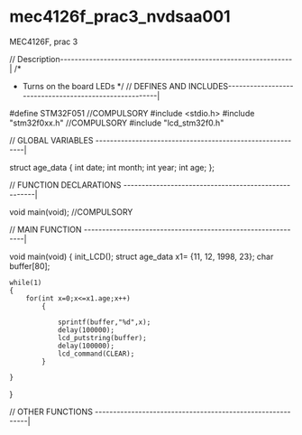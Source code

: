 # mec4126f_prac3_nvdsaa001
MEC4126F, prac 3

// Description----------------------------------------------------------------|
/*
 * Turns on the board LEDs
 */
// DEFINES AND INCLUDES-------------------------------------------------------|

#define STM32F051                                                  //COMPULSORY
#include <stdio.h>
#include "stm32f0xx.h"											   //COMPULSORY
#include "lcd_stm32f0.h"

// GLOBAL VARIABLES ----------------------------------------------------------|

struct age_data
{
	int date;
	int month;
	int year;
	int age;
};

// FUNCTION DECLARATIONS -----------------------------------------------------|

void main(void);                                                   //COMPULSORY

// MAIN FUNCTION -------------------------------------------------------------|

void main(void)
{
	init_LCD();
	struct age_data x1= {11, 12, 1998, 23};
	char buffer[80];
	

	while(1)
	{
		for(int x=0;x<=x1.age;x++)
			{

				sprintf(buffer,"%d",x);
				delay(100000);
				lcd_putstring(buffer);
				delay(100000);
				lcd_command(CLEAR);
			}

	}
}

// OTHER FUNCTIONS -----------------------------------------------------------|
